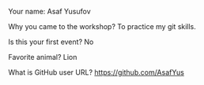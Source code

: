 Your name: Asaf Yusufov

Why you came to the workshop?
To practice my git skills.

Is this your first event? No

Favorite animal? Lion

What is GitHub user URL?
https://github.com/AsafYus
